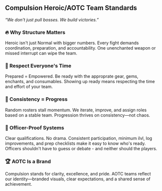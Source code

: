 ## Compulsion Heroic/AOTC Team Standards  
_“We don't just pull bosses. We build victories.”_

### 🔥 Why Structure Matters  
Heroic isn't just Normal with bigger numbers. Every fight demands coordination, preparation, and accountability. One unenchanted weapon or missed interrupt can wipe the team.

### 🧠 Respect Everyone's Time  
Prepared = Empowered. Be ready with the approprate gear, gems, enchants, and consumables. Showing up ready means respecting the time and effort of your team.

### 🔄 Consistency = Progress  
Random rosters stall momentum. We iterate, improve, and assign roles based on a stable team. Progression thrives on consistency—not chaos.

### 🧩 Officer-Proof Systems  
Clear qualifications. No drama. Consistent participation, minimum ilvl, log improvements, and prep checklists make it easy to know who's ready. Officers shouldn't have to guess or debate - and neither should the players.

### 🏆 AOTC Is a Brand  
Compulsion stands for clarity, excellence, and pride. AOTC teams reflect our identity—branded visuals, clear expectations, and a shared sense of achievement.